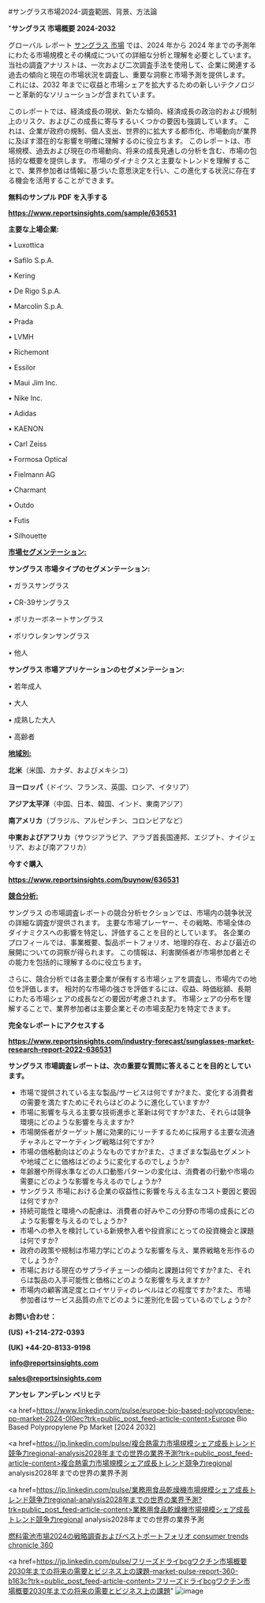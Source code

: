 #サングラス市場2024-調査範囲、背景、方法論

"<strong>サングラス 市場概要 2024-2032</strong>

グローバル レポート <a href=https://www.reportsinsights.com/sample/636531>サングラス 市場</a> では、2024 年から 2024 年までの予測年にわたる市場規模とその構成についての詳細な分析と理解を必要としています。 当社の調査アナリストは、一次および二次調査手法を使用して、企業に関連する過去の傾向と現在の市場状況を調査し、重要な洞察と市場予測を提供します。 これには、2032 年までに収益と市場シェアを拡大​​するための新しいテクノロジーと革新的なソリューションが含まれています。

このレポートでは、経済成長の現状、新たな傾向、経済成長の政治的および規制上のリスク、およびこの成長に寄与するいくつかの要因も強調しています。 これは、企業が政府の規制、個人支出、世界的に拡大する都市化、市場動向が業界に及ぼす潜在的な影響を明確に理解するのに役立ちます。 このレポートは、市場規模、過去および現在の市場動向、将来の成長見通しの分析を含む、市場の包括的な概要を提供します。 市場のダイナミクスと主要なトレンドを理解することで、業界参加者は情報に基づいた意思決定を行い、この進化する状況に存在する機会を活用することができます。

<strong><b>無料のサンプル PDF を入手する</b></strong>

<a href=https://www.reportsinsights.com/sample/636531><strong><u>https://www.reportsinsights.com/sample/636531</u></strong></a>

<strong>主要な上場企業:</strong>

• Luxottica

• Safilo S.p.A.

• Kering

• De Rigo S.p.A.

• Marcolin S.p.A.

• Prada

• LVMH

• Richemont

• Essilor

• Maui Jim Inc.

• Nike Inc.

• Adidas

• KAENON

• Carl Zeiss

• Formosa Optical

• Fielmann AG

• Charmant

• Outdo

• Futis

• Silhouette

<strong><u>市場セグメンテーション</u></strong><strong><u>:</u></strong>

<strong>サングラス 市場タイプのセグメンテーション:</strong>

• ガラスサングラス

• CR-39サングラス

• ポリカーボネートサングラス

• ポリウレタンサングラス

• 他人

<strong>サングラス 市場アプリケーションのセグメンテーション:</strong>

• 若年成人

• 大人

• 成熟した大人

• 高齢者

<strong><u>地域別</u></strong><strong><u>:</u></strong>

<strong>北米</strong>（米国、カナダ、およびメキシコ）

<strong>ヨーロッパ</strong>（ドイツ、フランス、英国、ロシア、イタリア）

<strong>アジア太平洋</strong>（中国、日本、韓国、インド、東南アジア）

<strong>南アメリカ</strong>（ブラジル、アルゼンチン、コロンビアなど）

<strong>中東およびアフリカ</strong>（サウジアラビア、アラブ首長国連邦、エジプト、ナイジェリア、および南アフリカ）

<strong>今すぐ購入</strong>

<a href=https://www.reportsinsights.com/buynow/636531><strong><u>https://www.reportsinsights.com/buynow/636531</u></strong></a>

<strong><u>競合分析:</u></strong>

サングラス の市場調査レポートの競合分析セクションでは、市場内の競争状況の詳細な調査が提供されます。 主要な市場プレーヤー、その戦略、市場全体のダイナミクスへの影響を特定し、評価することを目的としています。 各企業のプロフィールでは、事業概要、製品ポートフォリオ、地理的存在、および最近の展開についての洞察が得られます。 この情報は、利害関係者が市場参加者とその能力を包括的に理解するのに役立ちます。

さらに、競合分析では各主要企業が保有する市場シェアを調査し、市場内での地位を評価します。 相対的な市場の強さを評価するには、収益、時価総額、長期にわたる市場シェアの成長などの要因が考慮されます。 市場シェアの分布を理解することで、業界参加者は主要企業とその市場支配力を特定できます。

<strong>完全なレポートにアクセスする</strong>

<a href=https://www.reportsinsights.com/industry-forecast/sunglasses-market-research-report-2022-636531><strong><u><b>https://www.reportsinsights.com/industry-forecast/sunglasses-market-research-report-2022-636531</b></u></strong></a>

<strong><b>サングラス 市場調査レポートは、次の重要な質問に答えることを目的としています。</b></strong>
<ul>
  <li>市場で提供されている主な製品/サービスは何ですか?また、変化する消費者の需要を満たすためにそれらはどのように進化していますか?</li>
  <li>市場に影響を与える主要な技術進歩と革新は何ですか?また、それらは競争環境にどのような影響を与えますか?</li>
  <li>市場関係者がターゲット層に効果的にリーチするために採用する主要な流通チャネルとマーケティング戦略は何ですか?</li>
  <li>市場の価格動向はどのようなものですか?また、さまざまな製品セグメントや地域ごとに価格はどのように変化するのでしょうか?</li>
  <li>年齢層や所得水準などの人口動態パターンの変化は、消費者の行動や市場の需要にどのような影響を与えるのでしょうか?</li>
  <li>サングラス 市場における企業の収益性に影響を与える主なコスト要因と要因は何ですか?</li>
  <li>持続可能性と環境への配慮は、消費者の好みやこの分野の市場の成長にどのような影響を与えるのでしょうか?</li>
  <li>市場への参入を検討している新規参入者や投資家にとっての投資機会と課題は何ですか?</li>
  <li>政府の政策や規制は市場力学にどのような影響を与え、業界戦略を形作るのでしょうか?</li>
  <li>市場における現在のサプライチェーンの傾向と課題は何ですか?また、それらは製品の入手可能性と価格にどのような影響を与えますか?</li>
  <li>市場内の顧客満足度とロイヤリティのレベルはどの程度ですか?また、市場参加者はサービス品質の点でどのように差別化を図っているのでしょうか?</li>
</ul>
<strong>お問い合わせ：</strong>

<strong>(US) +1-214-272-0393</strong>

<strong>(UK) +44-20-8133-9198</strong>

<strong> </strong><a href=info@reportsinsights.com><strong><u>info@reportsinsights.com</u></strong></a>

<a href=sales@reportsinsights.com><strong><u>sales@reportsinsights.com</u></strong></a>

<strong>アンセレ アンデレン ベリヒテ</strong>

<a href=https://www.linkedin.com/pulse/europe-bio-based-polypropylene-pp-market-2024-0l0ec?trk=public_post_feed-article-content>Europe Bio Based Polypropylene Pp Market [2024 2032]</a>

<a href=https://jp.linkedin.com/pulse/複合熱電力市場規模シェア成長トレンド競争力regional-analysis2028年までの世界の業界予測?trk=public_post_feed-article-content>複合熱電力市場規模シェア成長トレンド競争力regional analysis2028年までの世界の業界予測</a>

<a href=https://jp.linkedin.com/pulse/業務用食品乾燥機市場規模シェア成長トレンド競争力regional-analysis2028年までの世界の業界予測?trk=public_post_feed-article-content>業務用食品乾燥機市場規模シェア成長トレンド競争力regional analysis2028年までの世界の業界予測</a>

<a href=https://www.linkedin.com/pulse/燃料電池市場2024の戦略調査およびベストポートフォリオ-consumer-trends-chronicle-360/>燃料電池市場2024の戦略調査およびベストポートフォリオ consumer trends chronicle 360</a>

<a href=https://jp.linkedin.com/pulse/フリーズドライbcgワクチン市場概要2030年までの将来の需要とビジネス上の課題-market-pulse-report-360-b163c?trk=public_post_feed-article-content>フリーズドライbcgワクチン市場概要2030年までの将来の需要とビジネス上の課題</a>"
![image](https://github.com/ahaan12367/RIMarket24/assets/158471582/51951d92-1cd6-4f89-8f17-9eaf634f8619)
